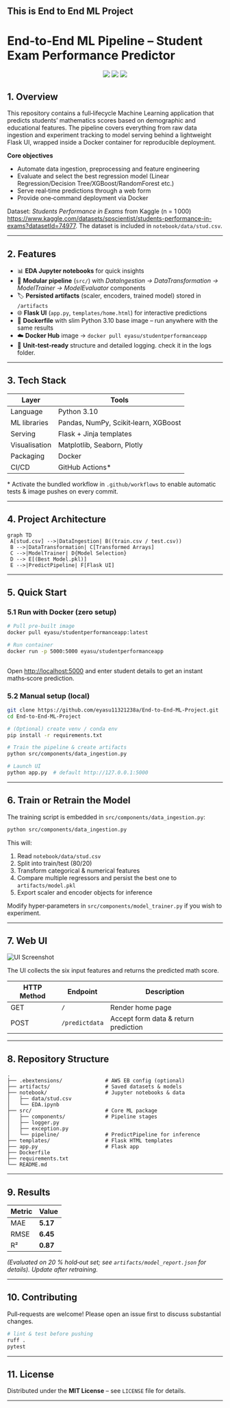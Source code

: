## This is End to End ML Project
# End‑to‑End ML Pipeline – **Student Exam Performance Predictor**

<div align="center">
  <img src="https://img.shields.io/badge/python-3.10-blue?logo=python" />
  <img src="https://img.shields.io/badge/docker-ready-blue?logo=docker" />
  <img src="https://img.shields.io/badge/-flask-grey?logo=flask" />
</div>



## 1. Overview

This repository contains a full‑lifecycle Machine Learning application that predicts students’ mathematics scores based on demographic and educational features. The pipeline covers everything from raw data ingestion and experiment tracking to model serving behind a lightweight Flask UI, wrapped inside a Docker container for reproducible deployment.

**Core objectives**

* Automate data ingestion, preprocessing and feature engineering
* Evaluate and select the best regression model (Linear Regression/Decision Tree/XGBoost/RandomForest etc.)
* Serve real‑time predictions through a web form
* Provide one‑command deployment via Docker

Dataset: *Students Performance in Exams* from Kaggle (n = 1 000) https://www.kaggle.com/datasets/spscientist/students-performance-in-exams?datasetId=74977. The dataset is included in `notebook/data/stud.csv`.

---

## 2. Features

* 📊 **EDA Jupyter notebooks** for quick insights
* 🔄 **Modular pipeline** (`src/`) with *DataIngestion → DataTransformation → ModelTrainer → ModelEvaluator* components
* 🏷️ **Persisted artifacts** (scaler, encoders, trained model) stored in `/artifacts`
* 🌐 **Flask UI** (`app.py`, `templates/home.html`) for interactive predictions
* 🐳 **Dockerfile** with slim Python 3.10 base image – run anywhere with the same results
* ☁️ **Docker Hub** image → `docker pull eyasu/studentperformanceapp`
* 🧪 **Unit‑test‑ready** structure and detailed logging. check it in the logs folder.

---

## 3. Tech Stack

| Layer         | Tools                                          |
| ------------- | ---------------------------------------------- |
| Language      | Python 3.10                                    |
| ML libraries  | Pandas, NumPy, Scikit‑learn, XGBoost |
| Serving       | Flask + Jinja templates                        |
| Visualisation | Matplotlib, Seaborn, Plotly                    |
| Packaging     | Docker                                         |
| CI/CD         | GitHub Actions\*                               |

\* Activate the bundled workflow in `.github/workflows` to enable automatic tests & image pushes on every commit.

---

## 4. Project Architecture

```mermaid
graph TD
 A[stud.csv] -->|DataIngestion| B((train.csv / test.csv))
 B -->|DataTransformation| C[Transformed Arrays]
 C -->|ModelTrainer| D{Model Selection}
 D --> E[(Best Model.pkl)]
 E -->|PredictPipeline| F[Flask UI]
```

---

## 5. Quick Start

### 5.1 Run with Docker (zero setup)

```bash
# Pull pre‑built image
docker pull eyasu/studentperformanceapp:latest

# Run container
docker run -p 5000:5000 eyasu/studentperformanceapp
           
```

Open [http://localhost:5000](http://localhost:5000) and enter student details to get an instant maths‑score prediction.

### 5.2 Manual setup (local)

```bash
git clone https://github.com/eyasu11321238a/End-to-End-ML-Project.git
cd End-to-End-ML-Project

# (Optional) create venv / conda env
pip install -r requirements.txt

# Train the pipeline & create artifacts
python src/components/data_ingestion.py

# Launch UI
python app.py  # default http://127.0.0.1:5000
```

---

## 6. Train or Retrain the Model

The training script is embedded in `src/components/data_ingestion.py`:

```bash
python src/components/data_ingestion.py
```

This will:

1. Read `notebook/data/stud.csv`
2. Split into train/test (80/20)
3. Transform categorical & numerical features
4. Compare multiple regressors and persist the best one to `artifacts/model.pkl`
5. Export scaler and encoder objects for inference

Modify hyper‑parameters in `src/components/model_trainer.py` if you wish to experiment.

---

## 7. Web UI

![UI Screenshot](docs/ui.png)

The UI collects the six input features and returns the predicted math score.

| HTTP Method | Endpoint       | Description                          |
| ----------- | -------------- | ------------------------------------ |
| GET         | `/`            | Render home page                     |
| POST        | `/predictdata` | Accept form data & return prediction |

---

## 8. Repository Structure

```
.
├── .ebextensions/              # AWS EB config (optional)
├── artifacts/                  # Saved datasets & models
├── notebook/                   # Jupyter notebooks & data
│   ├── data/stud.csv
│   └── EDA.ipynb
├── src/                        # Core ML package
│   ├── components/             # Pipeline stages
│   ├── logger.py
│   ├── exception.py
│   └── pipeline/               # PredictPipeline for inference
├── templates/                  # Flask HTML templates
├── app.py                      # Flask app
├── Dockerfile
├── requirements.txt
└── README.md                   
```

---

## 9. Results

| Metric | Value    |
| ------ | -------- |
| MAE    | **5.17** |
| RMSE   | **6.45** |
| R²     | **0.87** |

*(Evaluated on 20 % hold‑out set; see `artifacts/model_report.json` for details). Update after retraining.*

---

## 10. Contributing

Pull‑requests are welcome! Please open an issue first to discuss substantial changes.

```bash
# lint & test before pushing
ruff .
pytest
```

---

## 11. License

Distributed under the **MIT License** – see `LICENSE` file for details.

---


